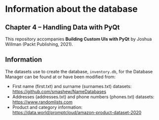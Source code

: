 # Information about the database

## Chapter 4 – Handling Data with PyQt

This repository accompanies **Building Custom UIs with PyQt** by Joshua Willman (Packt Publishing, 2021).

## Information

The datasets use to create the database, `inventory.db`, for the Database Manager can be found at or have been modified from:

- First name (first.txt) and surname (surnames.txt) datasets:
https://github.com/smashew/NameDatabases
- Addresses (addresses.txt) and phone numbers (phones.txt) datasets:
https://www.randomlists.com
- Product and category information:
https://data.world/promptcloud/amazon-product-dataset-2020